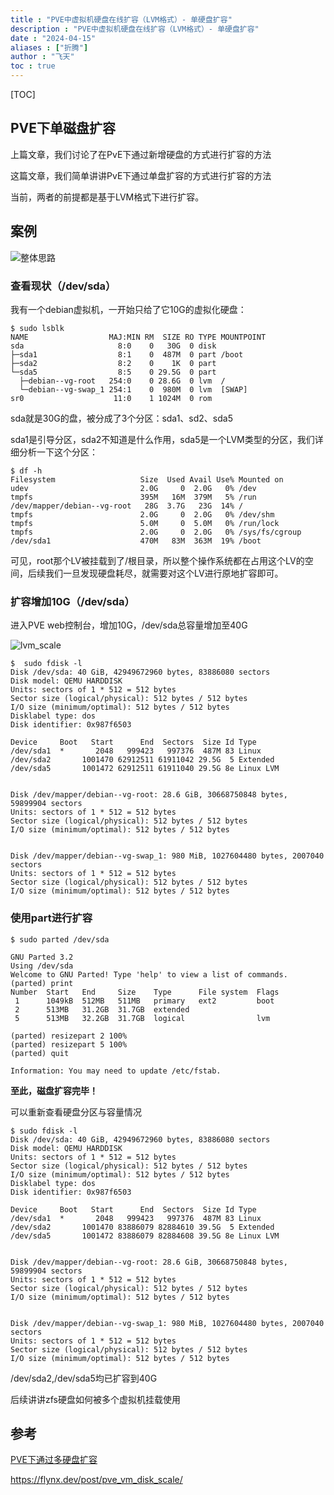 ```yaml
---
title : "PVE中虚拟机硬盘在线扩容（LVM格式）- 单硬盘扩容"
description : "PVE中虚拟机硬盘在线扩容（LVM格式）- 单硬盘扩容"
date : "2024-04-15"
aliases : ["折腾"]
author : "飞天"
toc : true
---
```


[TOC]

## PVE下单磁盘扩容

上篇文章，我们讨论了在PvE下通过新增硬盘的方式进行扩容的方法



这篇文章，我们简单讲讲PvE下通过单盘扩容的方式进行扩容的方法



当前，两者的前提都是基于LVM格式下进行扩容。



## 案例

![整体思路](/home/mac/projects/blog/content/post/pve_vm_disk_scale/LVM.jpg)

### 查看现状（/dev/sda）

我有一个debian虚拟机，一开始只给了它10G的虚拟化硬盘：

```shell
$ sudo lsblk
NAME                  MAJ:MIN RM  SIZE RO TYPE MOUNTPOINT
sda                     8:0    0   30G  0 disk 
├─sda1                  8:1    0  487M  0 part /boot
├─sda2                  8:2    0    1K  0 part 
└─sda5                  8:5    0 29.5G  0 part 
  ├─debian--vg-root   254:0    0 28.6G  0 lvm  /
  └─debian--vg-swap_1 254:1    0  980M  0 lvm  [SWAP]
sr0                    11:0    1 1024M  0 rom
```

sda就是30G的盘，被分成了3个分区：sda1、sd2、sda5

sda1是引导分区，sda2不知道是什么作用，sda5是一个LVM类型的分区，我们详细分析一下这个分区：

```shell
$ df -h
Filesystem                   Size  Used Avail Use% Mounted on
udev                         2.0G     0  2.0G   0% /dev
tmpfs                        395M   16M  379M   5% /run
/dev/mapper/debian--vg-root   28G  3.7G   23G  14% /
tmpfs                        2.0G     0  2.0G   0% /dev/shm
tmpfs                        5.0M     0  5.0M   0% /run/lock
tmpfs                        2.0G     0  2.0G   0% /sys/fs/cgroup
/dev/sda1                    470M   83M  363M  19% /boot
```

可见，root那个LV被挂载到了/根目录，所以整个操作系统都在占用这个LV的空间，后续我们一旦发现硬盘耗尽，就需要对这个LV进行原地扩容即可。



### 扩容增加10G（/dev/sda）

进入PVE web控制台，增加10G，/dev/sda总容量增加至40G

![lvm_scale](/home/mac/Pictures/lvm_scale.png)

```
$  sudo fdisk -l
Disk /dev/sda: 40 GiB, 42949672960 bytes, 83886080 sectors
Disk model: QEMU HARDDISK   
Units: sectors of 1 * 512 = 512 bytes
Sector size (logical/physical): 512 bytes / 512 bytes
I/O size (minimum/optimal): 512 bytes / 512 bytes
Disklabel type: dos
Disk identifier: 0x987f6503

Device     Boot   Start      End  Sectors  Size Id Type
/dev/sda1  *       2048   999423   997376  487M 83 Linux
/dev/sda2       1001470 62912511 61911042 29.5G  5 Extended
/dev/sda5       1001472 62912511 61911040 29.5G 8e Linux LVM


Disk /dev/mapper/debian--vg-root: 28.6 GiB, 30668750848 bytes, 59899904 sectors
Units: sectors of 1 * 512 = 512 bytes
Sector size (logical/physical): 512 bytes / 512 bytes
I/O size (minimum/optimal): 512 bytes / 512 bytes


Disk /dev/mapper/debian--vg-swap_1: 980 MiB, 1027604480 bytes, 2007040 sectors
Units: sectors of 1 * 512 = 512 bytes
Sector size (logical/physical): 512 bytes / 512 bytes
I/O size (minimum/optimal): 512 bytes / 512 bytes
```

### 使用part进行扩容

```
$ sudo parted /dev/sda

GNU Parted 3.2
Using /dev/sda
Welcome to GNU Parted! Type 'help' to view a list of commands.
(parted) print                                                            
Number  Start   End     Size    Type      File system  Flags
 1      1049kB  512MB   511MB   primary   ext2         boot
 2      513MB   31.2GB  31.7GB  extended
 5      513MB   32.2GB  31.7GB  logical                lvm
        
(parted) resizepart 2 100%                
(parted) resizepart 5 100%        
(parted) quit 

Information: You may need to update /etc/fstab.
```

**至此，磁盘扩容完毕！**

可以重新查看硬盘分区与容量情况

```
$ sudo fdisk -l
Disk /dev/sda: 40 GiB, 42949672960 bytes, 83886080 sectors
Disk model: QEMU HARDDISK   
Units: sectors of 1 * 512 = 512 bytes
Sector size (logical/physical): 512 bytes / 512 bytes
I/O size (minimum/optimal): 512 bytes / 512 bytes
Disklabel type: dos
Disk identifier: 0x987f6503

Device     Boot   Start      End  Sectors  Size Id Type
/dev/sda1  *       2048   999423   997376  487M 83 Linux
/dev/sda2       1001470 83886079 82884610 39.5G  5 Extended
/dev/sda5       1001472 83886079 82884608 39.5G 8e Linux LVM


Disk /dev/mapper/debian--vg-root: 28.6 GiB, 30668750848 bytes, 59899904 sectors
Units: sectors of 1 * 512 = 512 bytes
Sector size (logical/physical): 512 bytes / 512 bytes
I/O size (minimum/optimal): 512 bytes / 512 bytes


Disk /dev/mapper/debian--vg-swap_1: 980 MiB, 1027604480 bytes, 2007040 sectors
Units: sectors of 1 * 512 = 512 bytes
Sector size (logical/physical): 512 bytes / 512 bytes
I/O size (minimum/optimal): 512 bytes / 512 bytes
```



/dev/sda2,/dev/sda5均已扩容到40G



后续讲讲zfs硬盘如何被多个虚拟机挂载使用



## 参考

[PVE下通过多硬盘扩容](https://flynx.dev/post/pve_vm_disk_scale/)

https://flynx.dev/post/pve_vm_disk_scale/